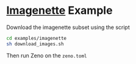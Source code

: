 # [Imagenette](https://github.com/fastai/imagenette) Example

Download the imagenette subset using the script

```bash
cd examples/imagenette
sh download_images.sh
```

Then run Zeno on the `zeno.toml`
